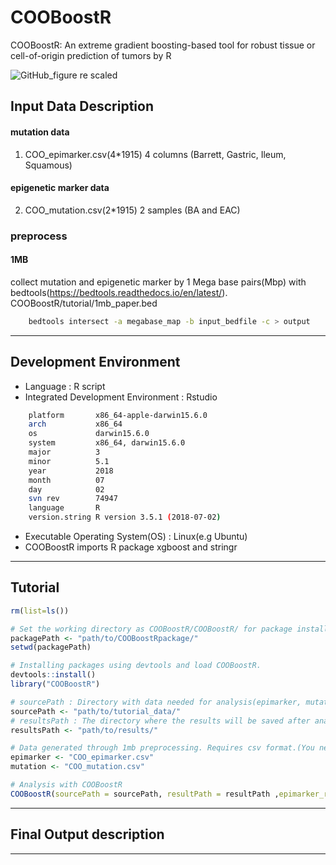 # COOBoostR
COOBoostR: An extreme gradient boosting-based tool for robust tissue or cell-of-origin prediction of tumors by R

![GitHub_figure re scaled](https://user-images.githubusercontent.com/85658413/167326301-b9246775-de95-4662-96d3-89a22d0d9048.svg)



## Input Data Description

#### mutation data
1. COO_epimarker.csv(4*1915)
4 columns (Barrett, Gastric, Ileum, Squamous)

#### epigenetic marker data
2. COO_mutation.csv(2*1915)
2 samples (BA and EAC)

### preprocess 

#### 1MB 

collect mutation and epigenetic marker by 1 Mega base pairs(Mbp) with bedtools(https://bedtools.readthedocs.io/en/latest/).
COOBoostR/tutorial/1mb_paper.bed
```bash
    bedtools intersect -a megabase_map -b input_bedfile -c > output
```

--------------------------------
## Development Environment

- Language : R script
- Integrated Development Environment : Rstudio
```bash
    platform       x86_64-apple-darwin15.6.0   
    arch           x86_64                      
    os             darwin15.6.0                
    system         x86_64, darwin15.6.0        
    major          3                           
    minor          5.1                         
    year           2018                        
    month          07                          
    day            02                          
    svn rev        74947                       
    language       R                           
    version.string R version 3.5.1 (2018-07-02)
```
- Executable Operating System(OS) : Linux(e.g Ubuntu)
- COOBoostR imports R package xgboost and stringr 
--------------------------------
## Tutorial

```R 
rm(list=ls())

# Set the working directory as COOBoostR/COOBoostR/ for package installation.
packagePath <- "path/to/COOBoostRpackage/"
setwd(packagePath)

# Installing packages using devtools and load COOBoostR.
devtools::install()
library("COOBoostR")

# sourcePath : Directory with data needed for analysis(epimarker, mutation).
sourcePath <- "path/to/tutorial_data/"
# resultsPath : The directory where the results will be saved after analysis. 
resultsPath <- "path/to/results/" 

# Data generated through 1mb preprocessing. Requires csv format.(You need a csv file name, not a data frame or variable.)
epimarker <- "COO_epimarker.csv"
mutation <- "COO_mutation.csv"

# Analysis with COOBoostR
COOBoostR(sourcePath = sourcePath, resultPath = resultPath ,epimarker_rawdata = epimarker , mutation_rawdata = mutation, mEta = 0.01, mdepth = 2)
```
--------------------------------
## Final Output description

--------------------------------


